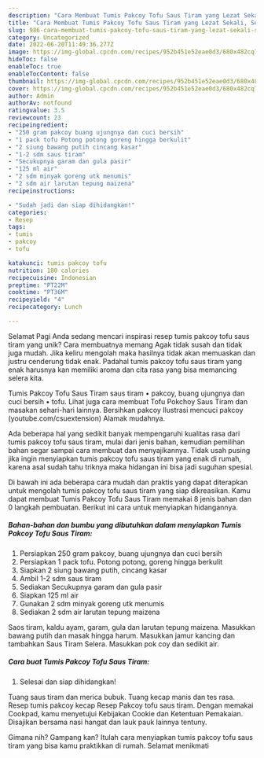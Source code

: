 ```yaml
---
description: "Cara Membuat Tumis Pakcoy Tofu Saus Tiram yang Lezat Sekali, Sempurna"
title: "Cara Membuat Tumis Pakcoy Tofu Saus Tiram yang Lezat Sekali, Sempurna"
slug: 986-cara-membuat-tumis-pakcoy-tofu-saus-tiram-yang-lezat-sekali-sempurna
category: Uncategorized
date: 2022-06-20T11:49:36.277Z
image: https://img-global.cpcdn.com/recipes/952b451e52eae0d3/680x482cq70/tumis-pakcoy-tofu-saus-tiram-foto-resep-utama.jpg
hideToc: false
enableToc: true
enableTocContent: false
thumbnail: https://img-global.cpcdn.com/recipes/952b451e52eae0d3/680x482cq70/tumis-pakcoy-tofu-saus-tiram-foto-resep-utama.jpg
cover: https://img-global.cpcdn.com/recipes/952b451e52eae0d3/680x482cq70/tumis-pakcoy-tofu-saus-tiram-foto-resep-utama.jpg
author: Admin
authorAv: notfound
ratingvalue: 3.5
reviewcount: 23
recipeingredient:
- "250 gram pakcoy buang ujungnya dan cuci bersih"
- "1 pack tofu Potong potong goreng hingga berkulit"
- "2 siung bawang putih cincang kasar"
- "1-2 sdm saus tiram"
- "Secukupnya garam dan gula pasir"
- "125 ml air"
- "2 sdm minyak goreng utk menumis"
- "2 sdm air larutan tepung maizena"
recipeinstructions:

- "Sudah jadi dan siap dihidangkan!"
categories:
- Resep
tags:
- tumis
- pakcoy
- tofu

katakunci: tumis pakcoy tofu 
nutrition: 180 calories
recipecuisine: Indonesian
preptime: "PT22M"
cooktime: "PT36M"
recipeyield: "4"
recipecategory: Lunch

---
```



Selamat Pagi Anda sedang mencari inspirasi resep tumis pakcoy tofu saus tiram yang unik? Cara membuatnya memang Agak tidak susah dan tidak juga mudah. Jika keliru mengolah maka hasilnya tidak akan memuaskan dan justru cenderung tidak enak. Padahal tumis pakcoy tofu saus tiram yang enak harusnya kan memiliki aroma dan cita rasa yang bisa memancing selera kita.


Tumis Pakcoy Tofu Saus Tiram saus tiram • pakcoy, buang ujungnya dan cuci bersih • tofu. Lihat juga cara membuat Tofu Pokchoy Saus Tiram dan masakan sehari-hari lainnya. Bersihkan pakcoy Ilustrasi mencuci pakcoy (youtube.com/csuextension) Alamak mudahnya.

Ada beberapa hal yang sedikit banyak mempengaruhi kualitas rasa dari tumis pakcoy tofu saus tiram, mulai dari jenis bahan, kemudian pemilihan bahan segar sampai cara membuat dan menyajikannya. Tidak usah pusing jika ingin menyiapkan tumis pakcoy tofu saus tiram yang enak di rumah, karena asal sudah tahu triknya maka hidangan ini bisa jadi suguhan spesial.


Di bawah ini ada beberapa cara mudah dan praktis yang dapat diterapkan untuk mengolah tumis pakcoy tofu saus tiram yang siap dikreasikan. Kamu dapat membuat Tumis Pakcoy Tofu Saus Tiram memakai 8 jenis bahan dan 0 langkah pembuatan. Berikut ini cara untuk menyiapkan hidangannya.

<!--inarticleads1-->

##### Bahan-bahan dan bumbu yang dibutuhkan dalam menyiapkan Tumis Pakcoy Tofu Saus Tiram:

1. Persiapkan 250 gram pakcoy, buang ujungnya dan cuci bersih
1. Persiapkan 1 pack tofu. Potong potong, goreng hingga berkulit
1. Siapkan 2 siung bawang putih, cincang kasar
1. Ambil 1-2 sdm saus tiram
1. Sediakan Secukupnya garam dan gula pasir
1. Siapkan 125 ml air
1. Gunakan 2 sdm minyak goreng utk menumis
1. Sediakan 2 sdm air larutan tepung maizena


Saos tiram, kaldu ayam, garam, gula dan larutan tepung maizena. Masukkan bawang putih dan masak hingga harum. Masukkan jamur kancing dan tambahkan Saus Tiram Selera. Masukkan pok coy dan sedikit air. 

<!--inarticleads2-->

##### Cara buat Tumis Pakcoy Tofu Saus Tiram:


1. Selesai dan siap dihidangkan!

Tuang saus tiram dan merica bubuk. Tuang kecap manis dan tes rasa. Resep tumis pakcoy kecap Resep Pakcoy tofu saus tiram. Dengan memakai Cookpad, kamu menyetujui Kebijakan Cookie dan Ketentuan Pemakaian. Disajikan bersama nasi hangat dan lauk pauk lainnya tentuny. 

Gimana nih? Gampang kan? Itulah cara menyiapkan tumis pakcoy tofu saus tiram yang bisa kamu praktikkan di rumah. Selamat menikmati
